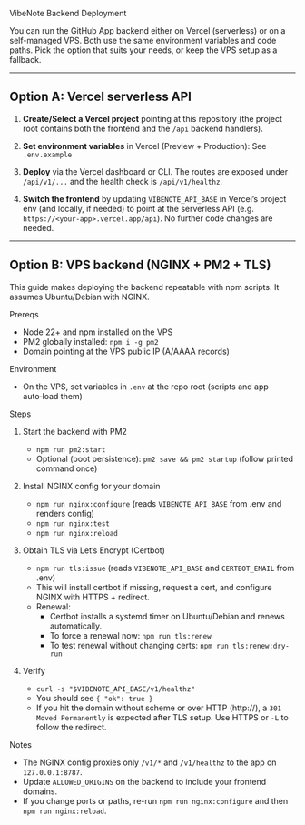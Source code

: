 VibeNote Backend Deployment

You can run the GitHub App backend either on Vercel (serverless) or on a self-managed VPS. Both use the same environment variables and code paths. Pick the option that suits your needs, or keep the VPS setup as a fallback.

---

## Option A: Vercel serverless API

1. **Create/Select a Vercel project** pointing at this repository (the project root contains both the frontend and the `/api` backend handlers).

2. **Set environment variables** in Vercel (Preview + Production): See `.env.example`

3. **Deploy** via the Vercel dashboard or CLI. The routes are exposed under `/api/v1/...` and the health check is `/api/v1/healthz`.

4. **Switch the frontend** by updating `VIBENOTE_API_BASE` in Vercel’s project env (and locally, if needed) to point at the serverless API (e.g. `https://<your-app>.vercel.app/api`). No further code changes are needed.

---

## Option B: VPS backend (NGINX + PM2 + TLS)

This guide makes deploying the backend repeatable with npm scripts. It assumes Ubuntu/Debian with NGINX.

Prereqs

- Node 22+ and npm installed on the VPS
- PM2 globally installed: `npm i -g pm2`
- Domain pointing at the VPS public IP (A/AAAA records)

Environment

- On the VPS, set variables in `.env` at the repo root (scripts and app auto‑load them)

Steps

1. Start the backend with PM2

   - `npm run pm2:start`
   - Optional (boot persistence): `pm2 save && pm2 startup` (follow printed command once)

2. Install NGINX config for your domain

   - `npm run nginx:configure` (reads `VIBENOTE_API_BASE` from .env and renders config)
   - `npm run nginx:test`
   - `npm run nginx:reload`

3. Obtain TLS via Let’s Encrypt (Certbot)

   - `npm run tls:issue` (reads `VIBENOTE_API_BASE` and `CERTBOT_EMAIL` from .env)
   - This will install certbot if missing, request a cert, and configure NGINX with HTTPS + redirect.
   - Renewal:
     - Certbot installs a systemd timer on Ubuntu/Debian and renews automatically.
     - To force a renewal now: `npm run tls:renew`
     - To test renewal without changing certs: `npm run tls:renew:dry-run`

4. Verify
   - `curl -s "$VIBENOTE_API_BASE/v1/healthz"`
   - You should see `{ "ok": true }`
   - If you hit the domain without scheme or over HTTP (http://), a `301 Moved Permanently` is expected after TLS setup. Use HTTPS or `-L` to follow the redirect.

Notes

- The NGINX config proxies only `/v1/*` and `/v1/healthz` to the app on `127.0.0.1:8787`.
- Update `ALLOWED_ORIGINS` on the backend to include your frontend domains.
- If you change ports or paths, re-run `npm run nginx:configure` and then `npm run nginx:reload`.
